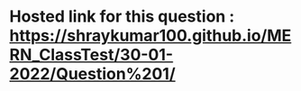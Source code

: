 # Hosted link for this question : https://shraykumar100.github.io/MERN_ClassTest/30-01-2022/Question%201/
